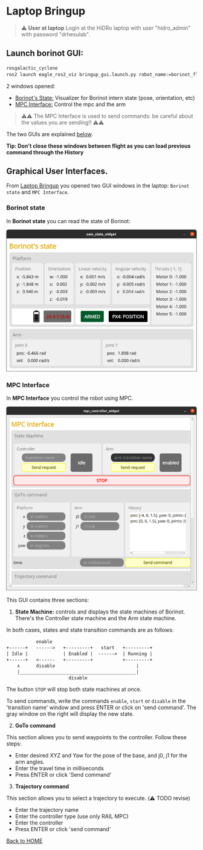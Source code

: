 # Laptop Bringup

> ⚠️ **User at laptop** Login at the HiDRo laptop with user "hidro_admin" with password "drhesulab".


## Launch borinot GUI:

``` bash
rosgalactic_cyclone
ros2 launch eagle_ros2_viz bringup_gui.launch.py robot_name:=borinot_flying_arm_2
```


2 windows opened:
- [Borinot's State:](#borinot-state) Visualizer for Borinot intern state (pose, orientation, etc)
- [MPC Interface:](#mpc-interface) Control the mpc and the arm
> ⚠️⚠️ The MPC Interface is used to send commands: be careful about the values you are sending!! ⚠️⚠️

The two GUIs are explained [below](#graphical-user-interfaces).


**Tip: Don't close these windows between flight as you can load previous command through the History**


## Graphical User Interfaces.
From [Laptop Bringup](./3_laptop_bringup.md#laptop-bringup) you opened two GUI windows in the laptop: `Borinot state` and `MPC Interface`. 

### Borinot state
In **Borinot state** you can read the state of Borinot:

  ![Borinot State](../media/borinot_state.png)

### MPC Interface
In **MPC Interface** you control the robot using MPC.

  ![MPC Interface](../media/mpc_interface.png)

This GUI contains three sections:

1. **State Machine:** controls and displays the state machines of Borinot. There's the Controller state machine and the Arm state machine.

In both cases, states and state transition commands are as follows:

```
           enable                 
+------+   ------>   +---------+   start   +---------+
| Idle |             | Enabled |  ------>  | Running |
+------+   <------   +---------+           +---------+
    ∧      disable                              |
    |___________________________________________|
                       disable
```

The button `STOP` will stop both state machines at once.

To send commands, write the commands `enable`, `start` or `disable` in the 'transition name' window and press ENTER or click on 'send command'. The gray window on the right will display the new state.

2. **GoTo command**

This section allows you to send waypoints to the controller. Follow these steps:
  - Enter desired XYZ and Yaw for the pose of the base, and j0, j1 for the arm angles.
  - Enter the travel time in milliseconds
  - Press ENTER or click 'Send command'

3. **Trajectory command**

This section allows you to select a trajectory to execute. (⚠️ TODO revise)
  - Enter the trajectory name
  - Enter the controller type (use only RAIL MPC)
  - Enter the controller
  - Press ENTER or click 'send command' 









<!-- ## Additional procedures and troubleshooting

In addition to the preflight safety checklist, this page also contains documentation for other procedures that are necessary for operating the Borinot UAM. These include:




### [Troubleshooting](troubleshooting.md)

The [troubleshooting.md](troubleshooting.md) file contains a list of known issues and troubleshooting tips to help you quickly resolve problems that may arise during UAM operation.


If you encounter any difficulties during assembly or setup, our [Troubleshooting](resource/troubleshooting.md) section is here to help.

## How to Use Borinot
To use Borinot, we've made a set of guides to help you get started with it:

- [Preflight Checks](resource/preflight.md) - This document contains a checklist of preflight checks that must be performed before operating Borinot to ensure its safety and reliability.
- [Optitrack fusion](resource/optitrack.md) - This document explains how to fuse data from the Optitrack motion capture system and the PX4 flight controller to obtain accurate position and orientation estimates for Borinot.
- [MPC Controller](resource/mpc.md) - This document provides an overview of the Model Predictive Controller (MPC) used to control Borinot's hybrid locomotion, and explains how to run simulations and experiments with the controller. -->

[Back to HOME](../README.md)
